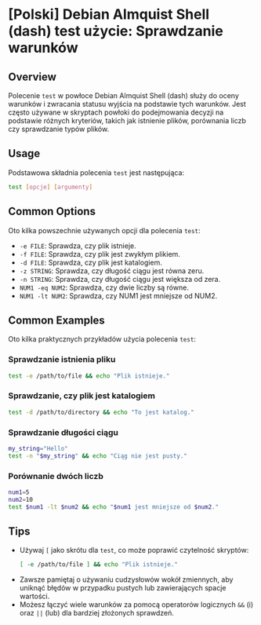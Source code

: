 # [Polski] Debian Almquist Shell (dash) test użycie: Sprawdzanie warunków

## Overview
Polecenie `test` w powłoce Debian Almquist Shell (dash) służy do oceny warunków i zwracania statusu wyjścia na podstawie tych warunków. Jest często używane w skryptach powłoki do podejmowania decyzji na podstawie różnych kryteriów, takich jak istnienie plików, porównania liczb czy sprawdzanie typów plików.

## Usage
Podstawowa składnia polecenia `test` jest następująca:

```sh
test [opcje] [argumenty]
```

## Common Options
Oto kilka powszechnie używanych opcji dla polecenia `test`:

- `-e FILE`: Sprawdza, czy plik istnieje.
- `-f FILE`: Sprawdza, czy plik jest zwykłym plikiem.
- `-d FILE`: Sprawdza, czy plik jest katalogiem.
- `-z STRING`: Sprawdza, czy długość ciągu jest równa zeru.
- `-n STRING`: Sprawdza, czy długość ciągu jest większa od zera.
- `NUM1 -eq NUM2`: Sprawdza, czy dwie liczby są równe.
- `NUM1 -lt NUM2`: Sprawdza, czy NUM1 jest mniejsze od NUM2.

## Common Examples
Oto kilka praktycznych przykładów użycia polecenia `test`:

### Sprawdzanie istnienia pliku
```sh
test -e /path/to/file && echo "Plik istnieje."
```

### Sprawdzanie, czy plik jest katalogiem
```sh
test -d /path/to/directory && echo "To jest katalog."
```

### Sprawdzanie długości ciągu
```sh
my_string="Hello"
test -n "$my_string" && echo "Ciąg nie jest pusty."
```

### Porównanie dwóch liczb
```sh
num1=5
num2=10
test $num1 -lt $num2 && echo "$num1 jest mniejsze od $num2."
```

## Tips
- Używaj `[` jako skrótu dla `test`, co może poprawić czytelność skryptów:
  ```sh
  [ -e /path/to/file ] && echo "Plik istnieje."
  ```
- Zawsze pamiętaj o używaniu cudzysłowów wokół zmiennych, aby uniknąć błędów w przypadku pustych lub zawierających spacje wartości.
- Możesz łączyć wiele warunków za pomocą operatorów logicznych `&&` (i) oraz `||` (lub) dla bardziej złożonych sprawdzeń.